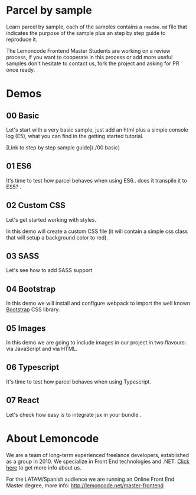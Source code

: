 # Parcel by sample

Learn parcel by sample, each of the samples contains a `readme.md` file that
indicates the purpose of the sample plus an step by step guide to reproduce it.

The Lemoncode Frontend Master Students are working on a review process, if you want to cooperate in this process or add more useful samples don't hesitate to contact us, fork the project and asking for PR once ready.

# Demos

## 00 Basic

Let's start with a very basic sample, just add an html plus a simple console log (E5), what you can find in the getting started tutorial.

 [Link to step by step sample guide](./00 basic)

## 01 ES6

It's time to test how parcel behaves when using ES6.. does it transpile it to ES5? .

## 02 Custom CSS

Let's get started working with styles.

In this demo will create a custom CSS file (it will contain a simple css class
that will setup a background color to red).


## 03 SASS

Let's see how to add SASS support

## 04 Bootstrap

In this demo we will install and configure webpack to import the well known
[Bootstrap](https://getbootstrap.com/) CSS library.

## 05 Images

In this demo we are going to include images in our project in two flavours: via JavaScript and via HTML.

## 06 Typescript

It's time to test how parcel behaves when using Typescript.

## 07 React

Let's check how easy is to integrate jsx in your bundle .

# About Lemoncode

We are a team of long-term experienced freelance developers, established as a group in 2010.
We specialize in Front End technologies and .NET. [Click here](http://lemoncode.net/services/en/#en-home) to get more info about us.

For the LATAM/Spanish audience we are running an Online Front End Master degree, more info: http://lemoncode.net/master-frontend
